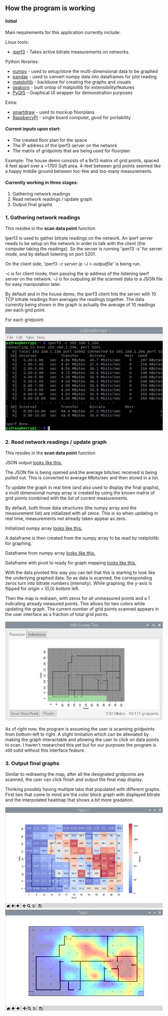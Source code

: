 ## How the program is working 

#### Initial

Main requirements for this application currently include:

Linux tools:

* [iperf3][1] - Takes active bitrate measurements on networks.

Python libraries:

* [numpy][2] - used to setup/store the multi-dimensional data to be graphed 
* [pandas][3] - used to convert numpy data into dataframes for plot reading
* [matplotlib][3] - backbone for creating the graphs and visuals
* [seaborn][4] - built ontop of matplotlib for extensibility/features 
* [PyQt5][5] - Graphical UI wrapper for demonstration purposes

Extra:

* [smartdraw][6] - used to mockup floorplans
* [RaspberryPi][7] - single board computer, good for portability 

#### Current inputs upon start:

* The created floor plan for the space 
* The IP address of the iperf3 server on the network
* The matrix of gridpoints that are being used for floorplan

Example: The house demo consists of a 9x13 matrix of grid points, spaced
4 feet apart over a ~1700 Sqft area. 4-feet between grid points seemed like a 
happy middle ground between too-few and too-many measurements. 

#### Currently working in three stages:

1. Gathering network readings 
2. Read network readings / update graph
3. Output final graphs
 
### 1. Gathering network readings

This resides in the **scan data point** function.

Iperf3 is used to gather bitrate readings on the network. An iperf server needs
to be setup on the network in order to talk with the client (the computer taking
the readings). So the server is running 'iperf3 -s' for server mode, and by
default listening on port 5201.

On the client side, 'iperf3 -c *server ip* -J > *outputfile*' is being run.
 
-c is for client mode, then passing the ip address of the listening iperf 
server on the network. -J is for outputing all the scanned data to a JSON
file for easy manipulation later.

By default and in the house demo, the iperf3 client hits the server with 10
TCP bitrate readings then averages the readings together. The data currently
being shown in the graph is actually the average of 10 readings per each grid
point.  

For each gridpoint:

![iperf3 terminal output](output/iperf3_cmd_output.png)

### 2. Read network readings / update graph
 
This resides in the **scan data point** function.

JSON output [looks like this.](output/iperf_json)

The JSON file is being opened and the average bits/sec received is being pulled 
out. This is converted to average Mbits/sec and then stored in a list. 

To update the graph in real time (and also used to display the final graphs), 
a multi dimensional numpy array is created by using the known matrix of grid 
points combined with the list of current measurements. 

By default, both those data structures (the numpy array and the measurement list)
are initialized with all zeros. This is so when updating in real time,
measurements not already taken appear as zero.

Initialized numpy array [looks like this.](output/numpy_output)

A dataframe is then created from the numpy array to be read by matplotlib for graphing.

Dataframe from numpy array [looks like this.](output/dataframe_output)

Dataframe with pivot to ready for graph mapping [looks like this.](output/df_pivot_output)

With the data pivoted this way you can tell that this is starting to look like the 
underlying graphed data. So as data is scanned, the corresponding zeros turn into bitrate
numbers (intensity). While graphing, the y-axis is flipped for origin = (0,0) bottom left. 

Then the map is redrawn, with zeros for all unmeasured points and a 1 indicating already 
measured points. This allows for two colors while updating the graph. 
The current number of grid points scanned appears in the user interface as a fraction of 
total grid points.

![whilemapping2](output/while_mapping2.png)

As of right now, the program is assuming the user is scanning gridpoints from 
bottom-left to right. A slight limitation which can be alleviated by making the
graph interactable and allowing the user to click on data points to scan. I 
haven't researched this yet but for our purposes the program is still solid 
without this interface feature. 

### 3. Output final graphs 

Similar to redrawing the map, after all the designated gridpoints are scanned, 
the user can click finish and output the final map display.

Thinking possibly having multiple tabs that populated with different graphs.
First two that come to mind are the color block graph with displayed bitrate and
the interpolated heatmap that shows a bit more gradation.

![final1](output/block_map.png)
![final2](output/interpolation_map.png)


[1]: <https://numpy.org/doc/stable/user/whatisnumpy.html>
[2]: <https://en.wikipedia.org/wiki/Pandas_%28software%29>
[3]: <https://matplotlib.org/>
[4]: <https://seaborn.pydata.org/>
[5]: <https://www.tutorialspoint.com/pyqt5/pyqt5_quick_guide.htm>
[6]: <https://www.smartdraw.com/>
[7]: <https://www.raspberrypi.org/products/raspberry-pi-4-model-b/>
